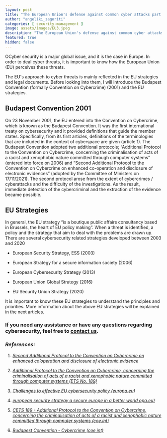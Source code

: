 ```yaml
---
layout: post
title: "The European Union's defense against common cyber attacks part 1: The Budapest convention and the EU's strategies"
author: "angeliki_zagoriti"
categories: [ security-management ]
image: assets/images/EU3.jpeg
description: "The European Union's defense against common cyber attacks part 1: The Budapest convention and the EU's strategies"
featured: true
hidden: false
---
```


OCyber security is a major global issue, and it is the case in Europe. In order to deal cyber threats, it is important to know how the European Union (EU) perceives these threats.

The EU's approach to cyber threats is mainly reflected in the EU strategies and legal documents. Before looking into them, I will introduce the Budapest Convention (formally Convention on Cybercrime) (2001) and the EU strategies.

## Budapest Convention 2001

On 23 November 2001, the EU entered into the Convention on Cybercrime, which is known as the Budapest Convention. It was the first international treaty on cybersecurity and it provided definitions that guide the member states. Specifically, from its first articles, definitions of the terminologies that are included in the context of cyberspace are given (article 1). The Budapest Convention adopted two additional protocols; “Additional Protocol to the Convention on Cybercrime, concerning the criminalisation of acts of a racist and xenophobic nature committed through computer systems” (entered into force on 2006) and “Second Additional Protocol to the Convention on Cybercrime on enhanced co-operation and disclosure of electronic evidences” (adopted by the Committee of Ministers on 17/11/2021). The second protocol arose from the extent of cybercrimes / cyberattacks and the difficulty of the investigations. As the result, immediate detection of the cybercriminal and the extraction of the evidence became possible.

## EU Strategies

In general, the EU strategy “is a boutique public affairs consultancy based in Brussels, the heart of EU policy making”. When a threat is identified, a policy and the strategy that aim to deal with the problems are drawn up. There are several cybersecurity related strategies developed between 2003 and 2020

- European Security Strategy, ESS (2003)

- European Strategy for a secure information society (2006)

- European Cybersecurity Strategy (2013)

- European Union Global Strategy (2016)

- EU Security Union Strategy (2020)

It is important to know these EU strategies to understand the principles and priorities. More information about the above EU strategies will be explained in the next articles.

### If you need any assistance or have any questions regarding cybersecurity, feel free to [contact us](https://www.ordina.be/diensten/security-and-privacy/).

### *References:*

1.  *[Second Additional Protocol to the Convention on Cybercrime on enhanced co’operation and disclosure of electronic evidence](https://www.coe.int/en/web/conventions/full-list?module=treaty-detail&treatynum=224)*

2.  *[Additional Protocol to the Convention on Cybercrime, concerning the criminalisation of acts of a racist and xenophobic nature committed through computer systems (ETS No. 189)](https://www.coe.int/en/web/conventions/full-list?module=treaty-detail&treatynum=189)*

3.  *[Challenges to effective EU cybersecurity policy (europa.eu)](https://www.eca.europa.eu/Lists/ECADocuments/BRP_CYBERSECURITY/BRP_CYBERSECURITY_EN.pdf)*

4.  *[european security strategy a secure europe in a better world opa.eu)](https://www.consilium.europa.eu/media/30823/qc7809568enc.pdf)*

5.  *[CETS 189 - Additional Protocol to the Convention on Cybercrime, concerning the criminalisation of acts of a racist and xenophobic nature committed through computer systems (coe.int)](https://rm.coe.int/168008160f)*

6. *[Budapest Convention - Cybercrime (coe.int)](https://www.coe.int/en/web/cybercrime/the-budapest-convention)*